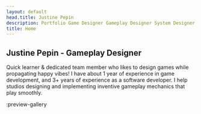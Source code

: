 ```yaml
---
layout: default
head.title: Justine Pepin
description: Portfolio Game Designer Gameplay Designer System Designer.
title: Home
---
```


## Justine Pepin - Gameplay Designer

Quick learner & dedicated team member who likes to design games while propagating happy vibes! I have about 1 year of experience in game development, and 3+ years of experience as a software developer. I help studios designing and implementing inventive gameplay mechanics that play smoothly.

:preview-gallery
